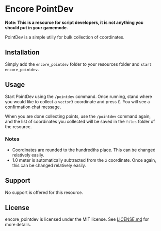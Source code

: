 # Encore PointDev

**Note: This is a resource for script developers, it is not anything you should put in your gamemode.**

PointDev is a simple utiliy for bulk collection of coordinates.

## Installation

Simply add the `encore_pointdev` folder to your resources folder and `start encore_pointdev`.

## Usage

Start PointDev using the `/pointdev` command. Once running, stand where you would like to collect a `vector3` coordinate and press `E`. You will see a confirmation chat message.

When you are done collecting points, use the `/pointdev` command again, and the list of coordinates you collected will be saved in the `files` folder of the resource.

### Notes

* Coordinates are rounded to the hundredths place. This can be changed relatively easily.
* 1.0 meter is automatically subtracted from the `z` coordinate. Once again, this can be changed relatively easily.

## Support

No support is offered for this resource.

## License

encore_pointdev is licensed under the MIT license. See [LICENSE.md](LICENSE.md) for more details.